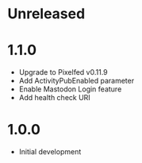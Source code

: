 # Unreleased

# 1.1.0

* Upgrade to Pixelfed v0.11.9
* Add ActivityPubEnabled parameter
* Enable Mastodon Login feature
* Add health check URI

# 1.0.0

* Initial development
